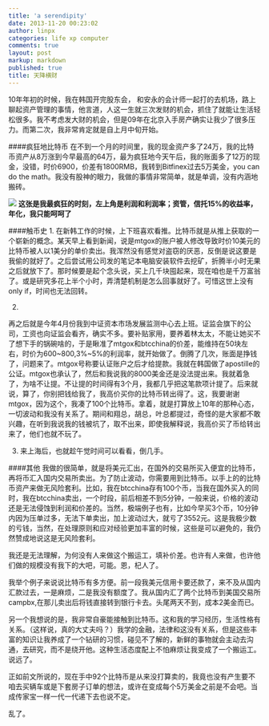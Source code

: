 ```yaml
---
title: 'a serendipity'
date: 2013-11-20 00:23:02
author: linpx
categories: life xp computer
comments: true
layout: post
markup: markdown
published: true
title: 天降横财
---
```

10年年初的时候，我在韩国开完股东会，
和安永的会计师一起打的去机场，路上聊起资产管理的事情，他言道，人这一生就三次发财的机会，抓住了就能让生活轻松很多。我不考虑发大财的机会，但是09年在北京入手房产确实让我少了很多压力。而第二次，我非常肯定就是自上月中旬开始。

####疯狂地比特币
在不到一个月的时间里，我的现金资产多了24万，我的比特币资产从8万涨到今早最高的64万，最为疯狂地今天午后，我的账面多了12万的现金，没错，时价6900，价差有1800RMB，我转到Bitfinex过去5万美金，you
can do the math。我没有股神的眼力，我做的事情非常简单，就是单调，没有内涵地搬砖。

![](http://farm4.staticflickr.com/3826/10945997435_d6da82b640_b.jpg)
**这张是我最疯狂的时刻，左上角是利润和利润率；资管，信托15%的收益率，年化，我只能呵呵了**

####触币史
1.
在新韩工作的时候，上下班喜欢看推。比特币就是从推上获取的一个崭新的概念。某天早上看到新闻，说是mtgox的账户被人修改导致时价10美元的比特币被人以1美分的单价卖出。我浑然没有感觉对盗窃的厌恶，反倒是说这要是我偷的就好了。之后尝试用公司发的笔记本电脑安装软件去挖矿，折腾半小时无果之后就放下了。那时候要是起个念头说，买上几千块囤起来，现在咱也是千万富翁了。或是研究多花上半个小时，弄清楚机制是怎么回事就好了。可惜这世上没有only
if，时间也无法回转。

2.
再之后就是今年4月份我到中证资本市场发展监测中心去上班。证监会旗下的公司，工资也向证监会看齐，确实不多。要补贴家用，要养着林太太，不能让她买不了想下手的锅碗啥的，于是瞅准了mtgox和btcchina的价差，能维持在50块左右，时价为600~800,3%~5%的利润率，就开始做了。倒腾了几次，账面是挣钱了，问题来了。mtgox号称要认证账户之后才给提款。我就在韩国做了apostille的公证。mtgox也承认了，然后和我说我的8000美金还是没法提出来。我就着急了，为啥不让提。不让提的时间得有3个月，我都几乎把这笔款项计提了。后来就说，算了，你别把钱给我了，我高价买你的比特币转出得了。这，我要谢谢mtgox，因为这个，我凑了100个比特币。拿着，就是打算放上10年的那种心态，一切波动和我没有关系了。期间和翔总，胡总，叶总都提过，奇怪的是大家都不敢兴趣，在听到我说我的钱被坑了，取不出来，即使我解释说，我高价买了币给转出来了，他们也就不玩了。

3. 来上海后，也就趁午觉时间可以看看，倒几手。

####其他
我做的很简单，就是将美元汇出，在国外的交易所买入便宜的比特币，再将币汇入国内交易所卖出。为了防止波动，你需要用到比特币。以手上的的比特币资产来做无风险套利。比如，我在btcchina存有100个币，当我在国外买入的同时，我在btcchina卖出，一个时段，前后相差不到5分钟，一般来说，价格的波动还是无法侵蚀到利润和价差的。当然，极端例子也有，比如今早买3个币，10分钟内因为压单过多，无法下单卖出，加上波动过大，就亏了3552元。这是我极少数的亏钱，当然，在处理原则和应对经验更加丰富的时候，这些是可以避免的，我仍然赞成地说这是无风险套利。

我还是无法理解，为何没有人来做这个搬运工，填补价差。也许有人来做，也许他们做的规模没有我下的大吧，可能。恩，杞人了。

我举个例子来说说比特币有多方便。前一段我美元信用卡要还款了，来不及从国内汇款过去，一是麻烦，二是我没有额度了。我从国内汇了两个比特币到美国交易所campbx,在那儿卖出后将钱直接转到银行卡去。头尾两天不到，成本2美金而已。

另一个我想说的是，我非常自豪能接触到比特币。这和我的学习经历，生活性格有关系。（这样说，真的大丈夫吗？）我学的金融，法律和这没有关系，但是这些丰富的知识让我养成了一个钻研的习惯，碰见不了解的，新鲜的事物就会主动去沟通，去研究，而不是绕开他。这种生活态度配上不怕麻烦让我变成了一个搬运工。说远了。

正如前文所说的，现在手中92个比特币是从来没打算卖的，我竟也没有产生要不咱去买辆车或是下套房子订单的想法，或许在变成每个5万美金之前是不会吧。当成传家宝一样一代一代递下去也说不定。

乱了。
